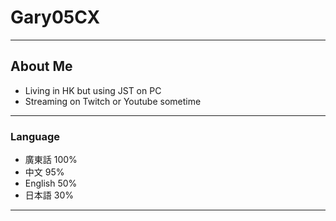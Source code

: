 # Gary05CX
---
## About Me
- Living in HK but using JST on PC
- Streaming on Twitch or Youtube sometime
---
### Language
- 廣東話 100%
- 中文 95%
- English 50%
- 日本語 30%
---
